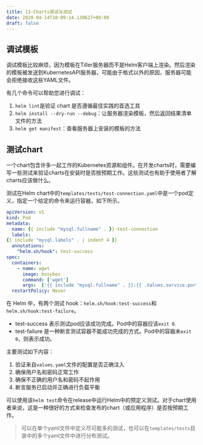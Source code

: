 ```yaml
---
title: 13-Charts调试与测试
date: 2020-04-14T10:09:14.130627+08:00
draft: false
---
```


## 调试模板

调试模板比较麻烦，因为模板在Tiller服务器而不是Helm客户端上渲染。然后渲染的模板被发送到KubernetesAPI服务器，可能由于格式以外的原因，服务器可能会拒绝接收这些YAML文件。

有几个命令可以帮助您进行调试：

1. `helm lint`是验证 chart 是否遵循最佳实践的首选工具
2. `helm install --dry-run --debug`：让服务器渲染模板，然后返回结果清单文件的方法
3. `helm get manifest`：查看服务器上安装的模板的方法

## 测试chart

一个chart包含许多一起工作的Kubernetes资源和组件。在开发charts时，需要编写一些测试来验证charts在安装时是否按预期工作。这些测试也有助于使用者了解charts应该做什么。

测试在Helm chart中的`templates/tests/test-connection.yaml`中是一个pod定义，指定一个给定的命令来运行容器，如下所示。

```yaml
apiVersion: v1
kind: Pod
metadata:
  name: {{ include "mysql.fullname" . }}-test-connection
  labels:
{{ include "mysql.labels" . | indent 4 }}
  annotations:
    "helm.sh/hook": test-success
spec:
  containers:
    - name: wget
      image: busybox
      command: ['wget']
      args:  ['{{ include "mysql.fullname" . }}:{{ .Values.service.port }}']
  restartPolicy: Never
```

在 Helm 中，有两个测试 hook：`helm.sh/hook:test-success`和`helm.sh/hook:test-failure`。

- test-success 表示测试pod应该成功完成。Pod中的容器应该`exit 0`.
- test-failure 是一种断言测试容器不能成功完成的方式。Pod中的容器未`exit 0`，则表示成功。

主要测试如下内容：

1. 验证来自`values.yaml`文件的配置是否正确注入
2. 确保用户名和密码正常工作
3. 确保不正确的用户名和密码不起作用
4. 断言服务已启动并正确进行负载平衡

可以使用该`helm test`命令在release中运行Helm中的预定义测试。对于chart使用者来说，这是一种很好的方式来检查发布的chart（或应用程序）是否按预期工作。

> 可以在单个yaml文件中定义尽可能多的测试，也可以在`templates/tests`目录中的多个yaml文件中进行分布测试。
